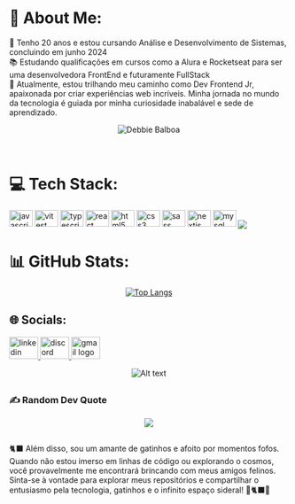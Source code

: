 # 💫 About Me:
🌱 Tenho 20 anos e estou cursando Análise e Desenvolvimento de Sistemas, concluindo em junho 2024<br>
📚 Estudando qualificações em cursos como a Alura e Rocketseat para ser uma desenvolvedora FrontEnd e futuramente FullStack</br>
🚩 Atualmente, estou trilhando meu caminho como Dev Frontend Jr, apaixonada por criar experiências web incríveis. Minha jornada no mundo da tecnologia é guiada por minha curiosidade inabalável e sede de aprendizado.


<div align="center"> 
  
 ![Debbie Balboa](https://user-images.githubusercontent.com/99972177/219480150-fb9127b6-b67b-4249-af97-2f8628a58095.gif)
  
</div>

</br>

# 💻 Tech Stack:

<div style="display: inline_block">
  <img src="https://cdn.jsdelivr.net/gh/devicons/devicon/icons/javascript/javascript-original.svg" height="30" width="42" alt="javascript logo"  />
  <img src="https://vitest.dev/logo-shadow.svg" height="30" width="42" alt="vitest logo"  />
  <img src="https://cdn.jsdelivr.net/gh/devicons/devicon/icons/typescript/typescript-plain.svg" height="30" width="42" alt="typescript logo"  />
  <img src="https://cdn.jsdelivr.net/gh/devicons/devicon/icons/react/react-original.svg" height="30" width="42" alt="react logo"  />
  <img src="https://cdn.jsdelivr.net/gh/devicons/devicon/icons/html5/html5-original.svg" height="30" width="42" alt="html5 logo"  />
  <img src="https://cdn.jsdelivr.net/gh/devicons/devicon/icons/css3/css3-original.svg" height="30" width="42" alt="css3 logo"  />
  <img src="https://cdn.jsdelivr.net/gh/devicons/devicon/icons/sass/sass-original.svg" height="30" width="42" alt="sass logo"  />
  <img src="https://cdn.jsdelivr.net/gh/devicons/devicon/icons/nextjs/nextjs-original.svg" height="30" width="42" alt="nextjs logo"  />
  <img src="https://cdn.jsdelivr.net/gh/devicons/devicon/icons/mysql/mysql-original.svg" height="30" width="42" alt="mysql logo"  />
 <img  align="center" src="https://img.shields.io/badge/styled--components-DB7093?style=for-the-badge&logo=styled-components&logoColor=white">
</div> 


# 📊 GitHub Stats:

<div align="center"> 
  
 [![Top Langs](https://github-readme-stats.vercel.app/api/top-langs/?username=eduardacarvalho00&locale=en&layout=compact&theme=codeSTACKr&langs_count=8&hide_border=false)](https://github.com/anuraghazra/github-readme-stats)

</div> 

## 🌐 Socials:
  <a href="https://www.linkedin.com/in/eduardacarvalho9833/" target="_blank">
    <img src="https://raw.githubusercontent.com/maurodesouza/profile-readme-generator/master/src/assets/icons/social/linkedin/default.svg" width="52" height="40" alt="linkedin logo"  />
  </a>
  <a target="_blank" href="https://discordapp.com/users/891666604587376690" >
    <img src="https://raw.githubusercontent.com/maurodesouza/profile-readme-generator/master/src/assets/icons/social/discord/default.svg" width="52" height="40" alt="discord logo"  />
  </a>
  <a href="mailto:eduardacarvalhoraimundo@gmail.com"  target="blank">
    <img src="https://raw.githubusercontent.com/maurodesouza/profile-readme-generator/master/src/assets/icons/social/gmail/default.svg" width="52" height="40" alt="gmail logo"  />
  </a>
<div align="center">

![Alt text](https://spotify-recently-played-readme.vercel.app/api?user=3una19yguaufptcwujq7wyz16&count=2&width=600)

</div>

##

### ✍️ Random Dev Quote

<div align="center"> 
<img  align="center" src="https://quotes-github-readme.vercel.app/api?type=horizontal&theme=tokyonight&">
</div>  

##

🐈‍⬛ Além disso, sou um amante de gatinhos e afoito por momentos fofos. Quando não estou imerso em linhas de código ou explorando o cosmos, você provavelmente me encontrará brincando com meus amigos felinos.
Sinta-se à vontade para explorar meus repositórios e compartilhar o entusiasmo pela tecnologia, gatinhos e o infinito espaço sideral! 🌌🐈‍⬛🌟

